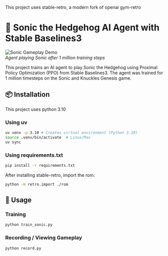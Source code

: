 This project uses stable-retro, a modern fork of openai gym-retro

# 🦔 Sonic the Hedgehog AI Agent with Stable Baselines3

![Sonic Gameplay Demo](gameplay.gif)  
_Agent playing Sonic after 1 million training steps_

This project trains an AI agent to play Sonic the Hedgehog using Proximal Policy Optimization (PPO) from Stable Baselines3. The agent was trained for 1 million timesteps on the Sonic and Knuckles Genesis game.

## 📦 Installation

This project uses python 3.10

### Using uv

```bash
uv venv -p 3.10 # Creates virtual environment (Python 3.10)
source .venv/bin/activate  # Linux/Mac
uv sync
```

### Using requirements.txt

```bash
pip install -r requirements.txt
```

After installing stable-retro, import the rom:
```bash
python -m retro.import ./rom
```

## 🚀 Usage

### Training

```bash
python train_sonic.py
```

### Recording / Viewing Gameplay

```bash
python record.py
```

